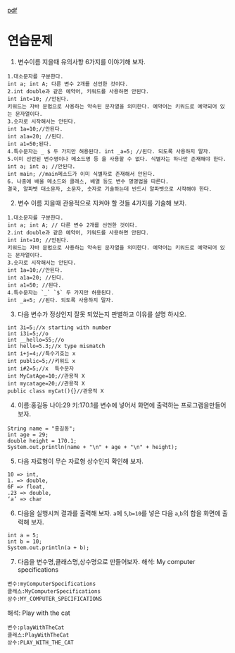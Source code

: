 [pdf](./JAVA240812simple148.pdf)
# 연습문제

1. 변수이름 지을때 유의사항 6가지를 이야기해 보자.
```
1.대소문자를 구분한다.
int a; int A; 다른 변수 2개를 선언한 것이다.
2.int double과 같은 예약어, 키워드를 사용하면 안된다.
int int=10; //안된다.
키워드는 자바 문법으로 사용하는 약속된 문자열을 의미한다. 예약어는 키워드로 예약되어 있는 문자열이다.
3.숫자로 시작해서는 안된다.
int 1a=10;//안된다. 
int a1a=20; //된다. 
int a1=50;된다.
4.특수문자는 _ $ 두 가지만 허용된다. int _a=5; //된다. 되도록 사용하지 말자.
5.이미 선언된 변수명이나 메소드명 등 을 사용할 수 없다. 식별자는 하나만 존재해야 한다.
int a; int a; //안된다.
int main; //main메소드가 이미 식별자로 존재해서 안된다.
6. 나중에 배울 메소드와 클래스, 배열 등도 변수 명명법을 따른다.
결국, 알파벳 대소문자, 소문자, 숫자로 기술하는데 반드시 알파벳으로 시작해야 한다.
```
2. 변수 이름 지을때 관용적으로 지켜야 할 것들 4가지를 기술해 보자.
```
1.대소문자를 구분한다.
int a; int A; // 다른 변수 2개를 선언한 것이다.
2.int double과 같은 예약어, 키워드를 사용하면 안된다.
int int=10; //안된다.
키워드는 자바 문법으로 사용하는 약속된 문자열을 의미한다. 예약어는 키워드로 예약되어 있는 문자열이다.
3.숫자로 시작해서는 안된다.
int 1a=10;//안된다. 
int a1a=20; //된다. 
int a1=50; //된다.
4.특수문자는 `_` `$` 두 가지만 허용된다. 
int _a=5; //된다. 되도록 사용하지 말자.
```
3. 다음 변수가 정상인지 잘못 되었는지 판별하고 이유를 설명 하시오.
```
int 3i=5;//x starting with number
int i3i=5;//o 
int __hello=55;//o
int hello=5.3;//x type mismatch
int i+j=4;//특수기호는 x 
int public=5;//키워드 x
int i#2=5;//x  특수문자
int MyCatAge=10;//관용적 X 
int mycatage=20;//관용적 X
public class myCat(){}//관용적 X
```
4. 이름:홍길동 나이:29 키:170.1를 변수에 넣어서 화면에 출력하는 프로그램을만들어보자.
```
String name = "홍길동";
int age = 29;
double height = 170.1;
System.out.println(name + "\n" + age + "\n" + height);
```
5. 다음 자료형이 무슨 자료형 상수인지 확인해 보자.
```
10 => int, 
1. => double, 
6F => float, 
.23 => double, 
‘a’ => char
```
6. 다음을 실행시켜 결과를 출력해 보자. `a`에 `5`,`b=10`를 넣은 다음 `a`,`b`의 합을 화면에 출력해 보자.
```
int a = 5;
int b = 10;
System.out.println(a + b);
```
7. 다음을 변수명,클래스명,상수명으로 만들어보자.
해석: My computer specifications
```
변수:myComputerSpecifications
클래스:MyComputerSpecifications
상수:MY_COMPUTER_SPECIFICATIONS
```
해석: Play with the cat
```
변수:playWithTheCat
클래스:PlayWithTheCat
상수:PLAY_WITH_THE_CAT
```
